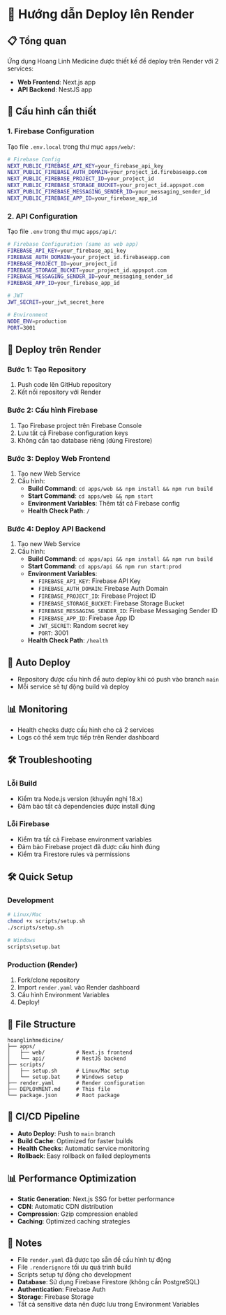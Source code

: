 # 🚀 Hướng dẫn Deploy lên Render

## 📋 Tổng quan
Ứng dụng Hoang Linh Medicine được thiết kế để deploy trên Render với 2 services:
- **Web Frontend**: Next.js app
- **API Backend**: NestJS app

## 🔧 Cấu hình cần thiết

### 1. Firebase Configuration
Tạo file `.env.local` trong thư mục `apps/web/`:

```bash
# Firebase Config
NEXT_PUBLIC_FIREBASE_API_KEY=your_firebase_api_key
NEXT_PUBLIC_FIREBASE_AUTH_DOMAIN=your_project_id.firebaseapp.com
NEXT_PUBLIC_FIREBASE_PROJECT_ID=your_project_id
NEXT_PUBLIC_FIREBASE_STORAGE_BUCKET=your_project_id.appspot.com
NEXT_PUBLIC_FIREBASE_MESSAGING_SENDER_ID=your_messaging_sender_id
NEXT_PUBLIC_FIREBASE_APP_ID=your_firebase_app_id
```

### 2. API Configuration
Tạo file `.env` trong thư mục `apps/api/`:

```bash
# Firebase Configuration (same as web app)
FIREBASE_API_KEY=your_firebase_api_key
FIREBASE_AUTH_DOMAIN=your_project_id.firebaseapp.com
FIREBASE_PROJECT_ID=your_project_id
FIREBASE_STORAGE_BUCKET=your_project_id.appspot.com
FIREBASE_MESSAGING_SENDER_ID=your_messaging_sender_id
FIREBASE_APP_ID=your_firebase_app_id

# JWT
JWT_SECRET=your_jwt_secret_here

# Environment
NODE_ENV=production
PORT=3001
```

## 🚀 Deploy trên Render

### Bước 1: Tạo Repository
1. Push code lên GitHub repository
2. Kết nối repository với Render

### Bước 2: Cấu hình Firebase
1. Tạo Firebase project trên Firebase Console
2. Lưu tất cả Firebase configuration keys
3. Không cần tạo database riêng (dùng Firestore)

### Bước 3: Deploy Web Frontend
1. Tạo new Web Service
2. Cấu hình:
   - **Build Command**: `cd apps/web && npm install && npm run build`
   - **Start Command**: `cd apps/web && npm start`
   - **Environment Variables**: Thêm tất cả Firebase config
   - **Health Check Path**: `/`

### Bước 4: Deploy API Backend
1. Tạo new Web Service
2. Cấu hình:
   - **Build Command**: `cd apps/api && npm install && npm run build`
   - **Start Command**: `cd apps/api && npm run start:prod`
   - **Environment Variables**: 
     - `FIREBASE_API_KEY`: Firebase API Key
     - `FIREBASE_AUTH_DOMAIN`: Firebase Auth Domain
     - `FIREBASE_PROJECT_ID`: Firebase Project ID
     - `FIREBASE_STORAGE_BUCKET`: Firebase Storage Bucket
     - `FIREBASE_MESSAGING_SENDER_ID`: Firebase Messaging Sender ID
     - `FIREBASE_APP_ID`: Firebase App ID
     - `JWT_SECRET`: Random secret key
     - `PORT`: 3001
   - **Health Check Path**: `/health`

## 🔄 Auto Deploy
- Repository được cấu hình để auto deploy khi có push vào branch `main`
- Mỗi service sẽ tự động build và deploy

## 📊 Monitoring
- Health checks được cấu hình cho cả 2 services
- Logs có thể xem trực tiếp trên Render dashboard

## 🛠️ Troubleshooting

### Lỗi Build
- Kiểm tra Node.js version (khuyến nghị 18.x)
- Đảm bảo tất cả dependencies được install đúng

### Lỗi Firebase
- Kiểm tra tất cả Firebase environment variables
- Đảm bảo Firebase project đã được cấu hình đúng
- Kiểm tra Firestore rules và permissions

## 🛠️ Quick Setup

### Development
```bash
# Linux/Mac
chmod +x scripts/setup.sh
./scripts/setup.sh

# Windows
scripts\setup.bat
```

### Production (Render)
1. Fork/clone repository
2. Import `render.yaml` vào Render dashboard
3. Cấu hình Environment Variables
4. Deploy!

## 📁 File Structure
```
hoanglinhmedicine/
├── apps/
│   ├── web/          # Next.js frontend
│   └── api/          # NestJS backend
├── scripts/
│   ├── setup.sh      # Linux/Mac setup
│   └── setup.bat     # Windows setup
├── render.yaml       # Render configuration
├── DEPLOYMENT.md     # This file
└── package.json      # Root package
```

## 🔄 CI/CD Pipeline
- **Auto Deploy**: Push to `main` branch
- **Build Cache**: Optimized for faster builds
- **Health Checks**: Automatic service monitoring
- **Rollback**: Easy rollback on failed deployments

## 📊 Performance Optimization
- **Static Generation**: Next.js SSG for better performance
- **CDN**: Automatic CDN distribution
- **Compression**: Gzip compression enabled
- **Caching**: Optimized caching strategies

## 📝 Notes
- File `render.yaml` đã được tạo sẵn để cấu hình tự động
- File `.renderignore` tối ưu quá trình build
- Scripts setup tự động cho development
- **Database**: Sử dụng Firebase Firestore (không cần PostgreSQL)
- **Authentication**: Firebase Auth
- **Storage**: Firebase Storage
- Tất cả sensitive data nên được lưu trong Environment Variables